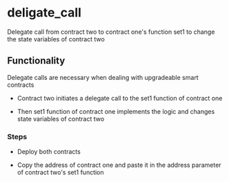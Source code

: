 # deligate_call
Delegate call from contract two to contract one's function set1 to change the state variables of contract two


## Functionality

Delegate calls are necessary when dealing with upgradeable smart contracts

- Contract two initiates a delegate call to the set1 function of contract one

- Then set1 function of contract one implements the logic and changes state variables of contract two

### Steps

- Deploy both contracts

- Copy the address of contract one and paste it in the address parameter of contract two's set1 function
